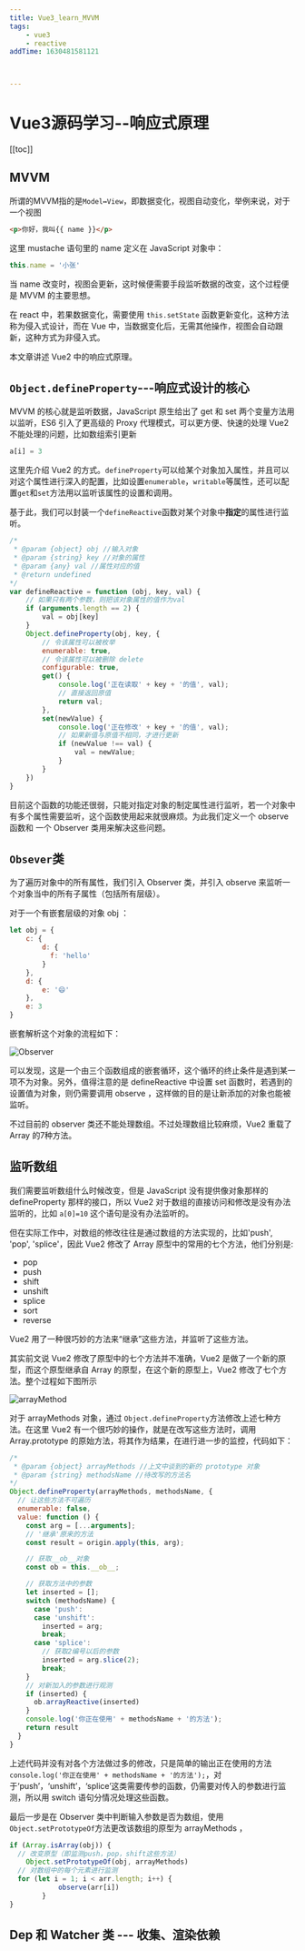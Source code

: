 ```yaml
---
title: Vue3_learn_MVVM
tags:
    - vue3
    - reactive
addTime: 1630481581121



---
```


# Vue3源码学习--响应式原理

[[toc]]

## MVVM

所谓的MVVM指的是`Model↔︎View`，即数据变化，视图自动变化，举例来说，对于一个视图

```html
<p>你好，我叫{{ name }}</p>
```

这里 mustache 语句里的 name 定义在 JavaScript 对象中：

```js
this.name = '小张'
```

当 name 改变时，视图会更新，这时候便需要手段监听数据的改变，这个过程便是 MVVM 的主要思想。

在 react 中，若果数据变化，需要使用 `this.setState` 函数更新变化，这种方法称为侵入式设计，而在 Vue 中，当数据变化后，无需其他操作，视图会自动跟新，这种方式为非侵入式。

本文章讲述 Vue2 中的响应式原理。
<!-- more -->

## `Object.defineProperty`---响应式设计的核心

MVVM 的核心就是监听数据，JavaScript 原生给出了 get 和 set 两个变量方法用以监听，ES6 引入了更高级的 Proxy 代理模式，可以更方便、快速的处理 Vue2 不能处理的问题，比如数组索引更新

```js
a[i] = 3
```

这里先介绍 Vue2 的方式。`defineProperty`可以给某个对象加入属性，并且可以对这个属性进行深入的配置，比如设置`enumerable`，`writable`等属性，还可以配置`get`和`set`方法用以监听该属性的设置和调用。

基于此，我们可以封装一个`defineReactive`函数对某个对象中**指定**的属性进行监听。

```js
/*
 * @param {object} obj //输入对象
 * @param {string} key //对象的属性
 * @param {any} val //属性对应的值
 * @return undefined
*/
var defineReactive = function (obj, key, val) {
    // 如果只有两个参数，则把该对象属性的值作为val
    if (arguments.length == 2) {
        val = obj[key]
    }
    Object.defineProperty(obj, key, {
        // 令该属性可以被枚举
        enumerable: true,
        // 令该属性可以被删除 delete
        configurable: true,
        get() {
            console.log('正在读取' + key + '的值', val);
            // 直接返回原值
            return val;
        },
        set(newValue) {
            console.log('正在修改' + key + '的值', val);
            // 如果新值与原值不相同，才进行更新
            if (newValue !== val) {
                val = newValue;
            }
        }
    })
}
```

目前这个函数的功能还很弱，只能对指定对象的制定属性进行监听，若一个对象中有多个属性需要监听，这个函数使用起来就很麻烦。为此我们定义一个 observe 函数和 一个 Observer 类用来解决这些问题。

## `Obsever`类

为了遍历对象中的所有属性，我们引入 Observer 类，并引入 observe 来监听一个对象当中的所有子属性（包括所有层级）。

对于一个有嵌套层级的对象 obj ：

```js
let obj = {
    c: {
        d: {
          f: 'hello'
        }
    },
    d: {
        e: '😄'
    },
    e: 3
}
```

嵌套解析这个对象的流程如下：

![Observer](https://picture-bed-1301848969.cos.ap-shanghai.myqcloud.com/Observer.jpg)

可以发现，这是一个由三个函数组成的嵌套循环，这个循环的终止条件是遇到某一项不为对象。另外，值得注意的是 defineReactive 中设置 set 函数时，若遇到的设置值为对象，则仍需要调用 observe ，这样做的目的是让新添加的对象也能被监听。

不过目前的 observer 类还不能处理数组。不过处理数组比较麻烦，Vue2 重载了 Array 的7种方法。

## 监听数组

我们需要监听数组什么时候改变，但是 JavaScript 没有提供像对象那样的 defineProperty 那样的接口，所以 Vue2 对于数组的直接访问和修改是没有办法监听的，比如 `a[0]=10` 这个语句是没有办法监听的。

但在实际工作中，对数组的修改往往是通过数组的方法实现的，比如'push', 'pop', 'splice'，因此 Vue2 修改了 Array 原型中的常用的七个方法，他们分别是:

* pop
* push
* shift
* unshift
* splice
* sort
* reverse

Vue2 用了一种很巧妙的方法来“继承”这些方法，并监听了这些方法。

其实前文说 Vue2 修改了原型中的七个方法并不准确，Vue2 是做了一个新的原型，而这个原型继承自 Array 的原型，在这个新的原型上，Vue2 修改了七个方法。整个过程如下图所示

![arrayMethod](https://picture-bed-1301848969.cos.ap-shanghai.myqcloud.com/arrayMethods.png)

对于 arrayMethods 对象，通过 `Object.defineProperty`方法修改上述七种方法。在这里 Vue2 有一个很巧妙的操作，就是在改写这些方法时，调用 Array.prototype 的原始方法，将其作为结果，在进行进一步的监控，代码如下：

```js
/*
 * @param {object} arrayMethods //上文中谈到的新的 prototype 对象
 * @param {string} methodsName //待改写的方法名
*/
Object.defineProperty(arrayMethods, methodsName, {
  // 让这些方法不可遍历
  enumerable: false,
  value: function () {
    const arg = [...arguments];
    // '继承'原来的方法
    const result = origin.apply(this, arg);

    // 获取__ob__对象
    const ob = this.__ob__;

    // 获取方法中的参数
    let inserted = [];
    switch (methodsName) {
      case 'push':
      case 'unshift':
        inserted = arg;
        break;
      case 'splice':
        // 获取2编号以后的参数
        inserted = arg.slice(2);
        break;
    }
    // 对新加入的参数进行观测
    if (inserted) {
      ob.arrayReactive(inserted)
    }
    console.log('你正在使用' + methodsName + '的方法');
    return result
  }
}
```

上述代码并没有对各个方法做过多的修改，只是简单的输出正在使用的方法`console.log('你正在使用' + methodsName + '的方法');`，对于‘push’，‘unshift’，‘splice’这类需要传参的函数，仍需要对传入的参数进行监测，所以用 switch 语句分情况处理这些函数。

最后一步是在 Observer 类中判断输入参数是否为数组，使用 `Object.setPrototypeOf`方法更改该数组的原型为 arrayMethods ，

```js
if (Array.isArray(obj)) {
  // 改变原型（即监测push，pop，shift这些方法）
	Object.setPrototypeOf(obj, arrayMethods)
  // 对数组中的每个元素进行监测
  for (let i = 1; i < arr.length; i++) {
            observe(arr[i])
        }
}
```

## Dep 和 Watcher 类 --- 收集、渲染依赖


